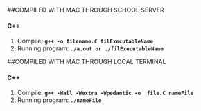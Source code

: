 

##COMPILED WITH MAC THROUGH SCHOOL SERVER
#### C++
1. Compile: **`g++ -o filename.C filExecutableName`**
**` `**
2. Running program: **`./a.out or ./filExecutableName`**

##COMPILED WITH MAC THROUGH LOCAL TERMINAL
#### C++
1.  Compile: **`g++ -Wall -Wextra -Wpedantic -o  file.C nameFile`**
**` `**
2. Running program: **`./nameFile`** 
